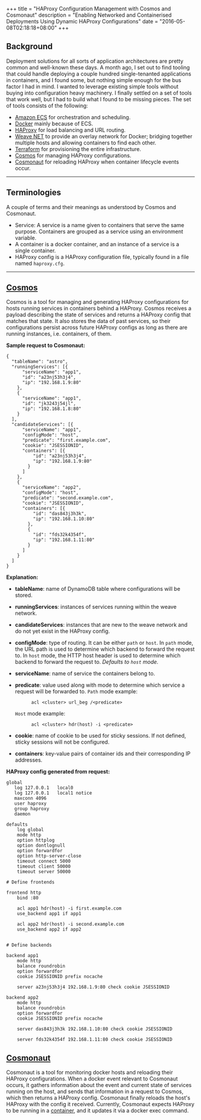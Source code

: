 +++
title = "HAProxy Configuration Management with Cosmos and Cosmonaut"
description = "Enabling Networked and Containerised Deployments Using Dynamic HAProxy Configurations"
date = "2016-05-08T02:18:18+08:00"
+++

## Background
Deployment solutions for all sorts of application architectures are pretty common and well-known these days. A month ago, I set out to find tooling that could handle deploying a couple hundred single-tenanted applications in containers, and I found some, but nothing simple enough for the bus factor I had in mind. I wanted to leverage existing simple tools without buying into configuration heavy machinery. I finally settled on a set of tools that work well, but I had to build what I found to be missing pieces. The set of tools consists of the following:

* [Amazon ECS](https://aws.amazon.com/documentation/ecs/) for orchestration and scheduling.
* [Docker](https://www.docker.com/what-docker) mainly because of ECS.
* [HAProxy](http://www.haproxy.org/) for load balancing and URL routing.
* [Weave NET](https://www.weave.works/products/weave-net/) to provide an overlay network for Docker; bridging together multiple hosts and allowing containers to find each other.
* [Terraform](https://www.terraform.io/) for provisioning the entire infrastructure.
* [Cosmos](https://github.com/shuaibiyy/cosmos) for managing HAProxy configurations.
* [Cosmonaut](https://github.com/shuaibiyy/cosmonaut) for reloading HAProxy when container lifecycle events occur.

****************************************

## Terminologies
A couple of terms and their meanings as understood by Cosmos and Cosmonaut.

* Service: A service is a name given to containers that serve the same purpose. Containers are grouped as a service using an environment variable.
* A container is a docker container, and an instance of a service is a single container.
* HAProxy config is a HAProxy configuration file, typically found in a file named `haproxy.cfg`.

****************************************

## [Cosmos](https://github.com/shuaibiyy/cosmos)
Cosmos is a tool for managing and generating HAProxy configurations for hosts running services in containers behind a HAProxy. Cosmos receives a payload describing the state of services and returns a HAProxy config that matches that state. It also stores the data of past services, so their configurations persist across future HAProxy configs as long as there are running instances, i.e. containers, of them.

**Sample request to Cosmonaut:**

	{
	  "tableName": "astro",
	  "runningServices": [{
	      "serviceName": "app1",
	      "id": "a23nj53h3j4",
	      "ip": "192.168.1.9:80"
	    },
	    {
	      "serviceName": "app1",
	      "id": "jk3243j54jl",
	      "ip": "192.168.1.8:80"
	    }
	  ],
	  "candidateServices": [{
	      "serviceName": "app1",
	      "configMode": "host",
	      "predicate": "first.example.com",
	      "cookie": "JSESSIONID",
	      "containers": [{
	          "id": "a23nj53h3j4",
	          "ip": "192.168.1.9:80"
	        }
	      ]
	    },
	    {
	      "serviceName": "app2",
	      "configMode": "host",
	      "predicate": "second.example.com",
	      "cookie": "JSESSIONID",
	      "containers": [{
	          "id": "das843j3h3k",
	          "ip": "192.168.1.10:80"
	        },
	        {
	          "id": "fds32k4354f",
	          "ip": "192.168.1.11:80"
	        }
	      ]
	    }
	  ]
	}

**Explanation:**

* **tableName**: name of DynamoDB table where configurations will be stored.
* **runningServices**: instances of services running within the weave network.
* **candidateServices**:  instances that are new to the weave network and do not yet exist in the HAProxy config.
* **configMode**: type of routing. It can be either `path` or `host`. In `path` mode, the URL path is used to determine which backend to forward the request to. In `host` mode, the HTTP host header is used to determine which backend to forward the request to.
	*Defaults to `host` mode.*
* **serviceName**: name of service the containers belong to.
* **predicate**: value used along with mode to determine which service a request will be forwarded to. 
`Path` mode example: 
	
			acl <cluster> url_beg /<predicate>
		
	`Host` mode example:
	
			acl <cluster> hdr(host) -i <predicate>
		
* **cookie**: name of cookie to be used for sticky sessions. If not defined, sticky sessions will not be configured.
* **containers**: key-value pairs of container ids and their corresponding IP addresses.

**HAProxy config generated from request:**

	global
	   log 127.0.0.1   local0
	   log 127.0.0.1   local1 notice
	   maxconn 4096
	   user haproxy
	   group haproxy
	   daemon
	
	defaults
	    log global
	    mode http
	    option httplog
	    option dontlognull
	    option forwardfor
	    option http-server-close
	    timeout connect 5000
	    timeout client 50000
	    timeout server 50000
	
	# Define frontends
	
	frontend http
	    bind :80
	    
	    acl app1 hdr(host) -i first.example.com
	    use_backend app1 if app1
	    
	    acl app2 hdr(host) -i second.example.com
	    use_backend app2 if app2
	    
	
	# Define backends
	
	backend app1
	    mode http
	    balance roundrobin
	    option forwardfor
	    cookie JSESSIONID prefix nocache
	    
	    server a23nj53h3j4 192.168.1.9:80 check cookie JSESSIONID
	    
	backend app2
	    mode http
	    balance roundrobin
	    option forwardfor
	    cookie JSESSIONID prefix nocache
	    
	    server das843j3h3k 192.168.1.10:80 check cookie JSESSIONID
	    
	    server fds32k4354f 192.168.1.11:80 check cookie JSESSIONID


## [Cosmonaut](https://github.com/shuaibiyy/cosmonaut)
Cosmonaut is a tool for monitoring docker hosts and reloading their HAProxy configurations. When a docker event relevant to Cosmonaut occurs, it gathers information about the event and current state of services running on the host, and sends that information in a request to Cosmos, which then returns a HAProxy config. Cosmonaut finally reloads the host's HAProxy with the config it received. Currently, Cosmonaut expects HAProxy to be running in a [container](https://github.com/rstiller/dockerfiles/tree/master/haproxy), and it updates it via a docker exec command.

